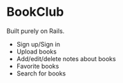 # BookClub
Built purely on Rails.

- Sign up/Sign in
- Upload books
- Add/edit/delete notes about books
- Favorite books
- Search for books